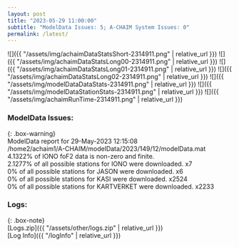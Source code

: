 ```yaml
---
layout: post
title: "2023-05-29 11:00:00"
subtitle: "ModelData Issues: 5; A-CHAIM System Issues: 0"
permalink: /latest/
---
```


![]({{ "/assets/img/achaimDataStatsShort-2314911.png" | relative_url }})
![]({{ "/assets/img/achaimDataStatsLong00-2314911.png" | relative_url }})
![]({{ "/assets/img/achaimDataStatsLong01-2314911.png" | relative_url }})
![]({{ "/assets/img/achaimDataStatsLong02-2314911.png" | relative_url }})
![]({{ "/assets/img/modelDataDataStats-2314911.png" | relative_url }})
![]({{ "/assets/img/modelDataStationStats-2314911.png" | relative_url }})
![]({{ "/assets/img/achaimRunTime-2314911.png" | relative_url }})


### ModelData Issues:  
  
{: .box-warning}  
 ModelData report for 29-May-2023 12:15:08   
 /home2/achaim1/A-CHAIM/modelData/2023/149/12/modelData.mat   
 4.1322% of IONO foF2 data is non-zero and finite.   
 2.1277% of all possible stations for IONO were downloaded. x7   
 0% of all possible stations for JASON were downloaded. x6   
 0% of all possible stations for KASI were downloaded. x2524   
 0% of all possible stations for KARTVERKET were downloaded. x2233   
  


### Logs:  
  
{: .box-note}  
[Logs.zip]({{ "/assets/other/logs.zip" | relative_url }})  
[Log Info]({{ "/logInfo" | relative_url }})  
